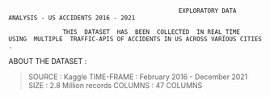                                                    EXPLORATORY DATA ANALYSIS - US ACCIDENTS 2016 - 2021 

                   THIS  DATASET  HAS  BEEN  COLLECTED  IN REAL_TIME  USING  MULTIPLE  TRAFFIC-APIS OF ACCIDENTS IN US ACROSS VARIOUS CITIES .
            
ABOUT THE DATASET :

  > SOURCE : Kaggle 
  > TIME-FRAME : February 2016 - December 2021 
  > SIZE : 2.8 Million records 
  > COLUMNS : 47 COLUMNS 
